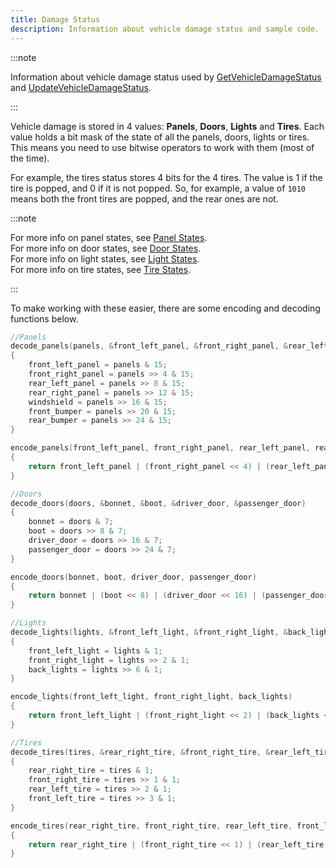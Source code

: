 ```yaml
---
title: Damage Status
description: Information about vehicle damage status and sample code.
---
```


:::note

Information about vehicle damage status used by [GetVehicleDamageStatus](../functions/GetVehicleDamageStatus) and [UpdateVehicleDamageStatus](../functions/UpdateVehicleDamageStatus).

:::

Vehicle damage is stored in 4 values: **Panels**, **Doors**, **Lights** and **Tires**. Each value holds a bit mask of the state of all the panels, doors, lights or tires. This means you need to use bitwise operators to work with them (most of the time).

For example, the tires status stores 4 bits for the 4 tires. The value is 1 if the tire is popped, and 0 if it is not popped. So, for example, a value of `1010` means both the front tires are popped, and the rear ones are not.

:::note

For more info on panel states, see [Panel States](../resources/panelstates).  
For more info on door states, see [Door States](../resources/doorstates).  
For more info on light states, see [Light States](../resources/lightstates).  
For more info on tire states, see [Tire States](../resources/tirestates).

:::

To make working with these easier, there are some encoding and decoding functions below.

```c
//Panels
decode_panels(panels, &front_left_panel, &front_right_panel, &rear_left_panel, &rear_right_panel, &windshield, &front_bumper, &rear_bumper)
{
    front_left_panel = panels & 15;
    front_right_panel = panels >> 4 & 15;
    rear_left_panel = panels >> 8 & 15;
    rear_right_panel = panels >> 12 & 15;
    windshield = panels >> 16 & 15;
    front_bumper = panels >> 20 & 15;
    rear_bumper = panels >> 24 & 15;
}

encode_panels(front_left_panel, front_right_panel, rear_left_panel, rear_right_panel, windshield, front_bumper, rear_bumper)
{
    return front_left_panel | (front_right_panel << 4) | (rear_left_panel << 8) | (rear_right_panel << 12) | (windshield << 16) | (front_bumper << 20) | (rear_bumper << 24);
}

//Doors
decode_doors(doors, &bonnet, &boot, &driver_door, &passenger_door)
{
    bonnet = doors & 7;
    boot = doors >> 8 & 7;
    driver_door = doors >> 16 & 7;
    passenger_door = doors >> 24 & 7;
}

encode_doors(bonnet, boot, driver_door, passenger_door)
{
    return bonnet | (boot << 8) | (driver_door << 16) | (passenger_door << 24);
}

//Lights
decode_lights(lights, &front_left_light, &front_right_light, &back_lights)
{
    front_left_light = lights & 1;
    front_right_light = lights >> 2 & 1;
    back_lights = lights >> 6 & 1;
}

encode_lights(front_left_light, front_right_light, back_lights)
{
    return front_left_light | (front_right_light << 2) | (back_lights << 6);
}

//Tires
decode_tires(tires, &rear_right_tire, &front_right_tire, &rear_left_tire, &front_left_tire)
{
    rear_right_tire = tires & 1;
    front_right_tire = tires >> 1 & 1;
    rear_left_tire = tires >> 2 & 1;
    front_left_tire = tires >> 3 & 1;
}

encode_tires(rear_right_tire, front_right_tire, rear_left_tire, front_left_tire)
{
	return rear_right_tire | (front_right_tire << 1) | (rear_left_tire << 2) | (front_left_tire << 3);
}
```
